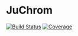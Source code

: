 # JuChrom

[![Build Status](https://github.com/oniehuis/JuChrom.jl/actions/workflows/CI.yml/badge.svg?branch=main)](https://github.com/oniehuis/JuChrom.jl/actions/workflows/CI.yml?query=branch%3Amain)
[![Coverage](https://codecov.io/gh/oniehuis/JuChrom.jl/branch/main/graph/badge.svg)](https://codecov.io/gh/oniehuis/JuChrom.jl)
